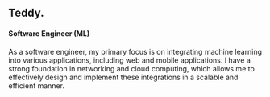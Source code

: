 ## Teddy.
#### Software Engineer (ML)
As a software engineer, my primary focus is on integrating machine learning into various applications, including web and mobile applications. I have a strong foundation in networking and cloud computing, which allows me to effectively design and implement these integrations in a scalable and efficient manner. 
